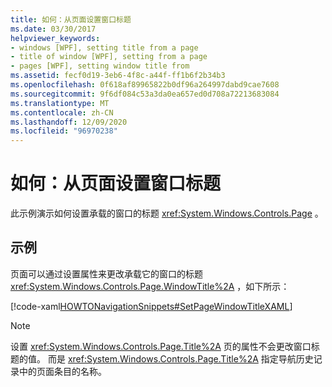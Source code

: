 ```yaml
---
title: 如何：从页面设置窗口标题
ms.date: 03/30/2017
helpviewer_keywords:
- windows [WPF], setting title from a page
- title of window [WPF], setting from a page
- pages [WPF], setting window title from
ms.assetid: fecf0d19-3eb6-4f8c-a44f-ff1b6f2b34b3
ms.openlocfilehash: 0f618af89965822b0df96a264997dabd9cae7608
ms.sourcegitcommit: 9f6df084c53a3da0ea657ed0d708a72213683084
ms.translationtype: MT
ms.contentlocale: zh-CN
ms.lasthandoff: 12/09/2020
ms.locfileid: "96970238"
---
```

# <a name="how-to-set-the-title-of-a-window-from-a-page"></a>如何：从页面设置窗口标题
此示例演示如何设置承载的窗口的标题 <xref:System.Windows.Controls.Page> 。  
  
## <a name="example"></a>示例  
 页面可以通过设置属性来更改承载它的窗口的标题 <xref:System.Windows.Controls.Page.WindowTitle%2A> ，如下所示：  
  
 [!code-xaml[HOWTONavigationSnippets#SetPageWindowTitleXAML](~/samples/snippets/csharp/VS_Snippets_Wpf/HOWTONavigationSnippets/CSharp/SetWindowTitlePage.xaml#setpagewindowtitlexaml)]  
  
> [!NOTE]
> 设置 <xref:System.Windows.Controls.Page.Title%2A> 页的属性不会更改窗口标题的值。 而是 <xref:System.Windows.Controls.Page.Title%2A> 指定导航历史记录中的页面条目的名称。
